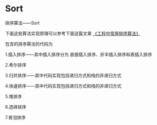 # Sort
排序算法——Sort

下面这些算法实现原理可以参考下面这篇文章
[《工程中常用排序算法》](http://www.onmpw.com/tm/xwzj/algorithm_112.html)

包含的排序算法的代码为

1.插入排序——其中插入排序分为 直接插入排序、折半插入排序和表插入排序

2.希尔排序

3.归并排序——其中代码实现包括递归方式和栈的非递归方式

4.快速排序——其中代码实现包括递归方式和栈的非递归方式

5.堆排序

6.选择排序

7.冒泡排序
